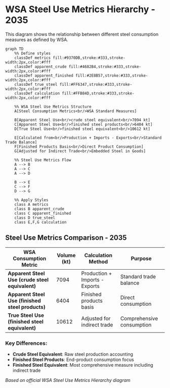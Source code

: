 # WSA Steel Use Metrics Hierarchy - 2035

This diagram shows the relationship between different steel consumption measures as defined by WSA.

```mermaid
graph TD
    %% Define styles
    classDef metrics fill:#9370DB,stroke:#333,stroke-width:2px,color:#fff
    classDef apparent_crude fill:#4682B4,stroke:#333,stroke-width:2px,color:#fff
    classDef apparent_finished fill:#2E8B57,stroke:#333,stroke-width:2px,color:#fff
    classDef true_steel fill:#FF6347,stroke:#333,stroke-width:2px,color:#fff
    classDef calculation fill:#FFB84D,stroke:#333,stroke-width:2px,color:#fff
    
    %% WSA Steel Use Metrics Structure
    A[Steel Consumption Metrics<br/>WSA Standard Measures]
    
    B[Apparent Steel Use<br/>crude steel equivalent<br/>7094 kt]
    C[Apparent Steel Use<br/>finished steel products<br/>6404 kt]
    D[True Steel Use<br/>finished steel equivalent<br/>10612 kt]
    
    E[Calculated from<br/>Production + Imports - Exports<br/>Standard Trade Balance]
    F[Finished Products Basis<br/>Direct Product Consumption]
    G[Adjusted for Indirect Trade<br/>Embedded Steel in Goods]
    
    %% Steel Use Metrics Flow
    A --> B
    A --> C
    A --> D
    
    B --> E
    C --> F
    D --> G
    
    %% Apply Styles
    class A metrics
    class B apparent_crude
    class C apparent_finished
    class D true_steel
    class E,F,G calculation
```

## Steel Use Metrics Comparison - 2035

| WSA Consumption Metric | Volume (kt) | Calculation Method | Purpose |
|------------------------|-------------|-------------------|---------|
| **Apparent Steel Use (crude steel equivalent)** | 7094 | Production + Imports - Exports | Standard trade balance |
| **Apparent Steel Use (finished steel products)** | 6404 | Finished products basis | Direct consumption |
| **True Steel Use (finished steel equivalent)** | 10612 | Adjusted for indirect trade | Comprehensive consumption |

### Key Differences:
- **Crude Steel Equivalent**: Raw steel production accounting
- **Finished Steel Products**: End-product consumption focus  
- **Finished Steel Equivalent**: Most comprehensive measure including indirect trade

*Based on official WSA Steel Use Metrics Hierarchy diagram*

